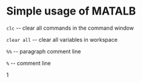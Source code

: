 # Simple usage of MATALB

`clc` -- clear all commands in the command window

`clear all` -- clear all variables in workspace

`%%` -- paragraph comment line

`%` -- comment line


1
